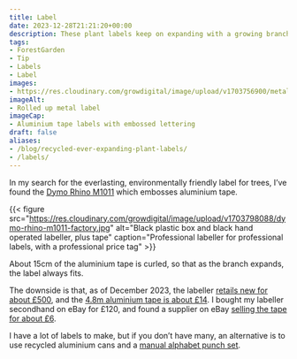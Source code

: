```yaml
---
title: Label
date: 2023-12-28T21:21:20+00:00
description: These plant labels keep on expanding with a growing branch
tags: 
- ForestGarden
- Tip
- Labels
- Label
images: 
- https://res.cloudinary.com/growdigital/image/upload/v1703756900/metal-aluminium-tree-label-231228.jpg
imageAlt: 
- Rolled up metal label
imageCap:
- Aluminium tape labels with embossed lettering
draft: false
aliases:
- /blog/recycled-ever-expanding-plant-labels/
- /labels/
---
```


In my search for the everlasting, environmentally friendly label for trees, I’ve found the [Dymo Rhino M1011](https://www.dymo.co.uk/label-makers-printers/embossing-label-makers/dymo-rhino-m1011/SP_1364227.html) which embosses aluminium tape.

{{< figure src="https://res.cloudinary.com/growdigital/image/upload/v1703798088/dymo-rhino-m1011-factory.jpg" alt="Black plastic box and black hand operated labeller, plus tape" caption="Professional labeller for professional labels, with a professional price tag" >}}

About 15cm of the aluminium tape is curled, so that as the branch expands, the label always fits.

The downside is that, as of December 2023, the labeller [retails new for about £500](https://www.amazon.co.uk/Dymo-S0720090-Rhino-M1011-Embossing/dp/B000MN95KQ/), and the [4.8m aluminium tape is about £14](https://www.amazon.co.uk/Dymo-Rhino-Embosser-Labels-Non-Adhesive/dp/B001R23RCI/). I bought my labeller secondhand on eBay for £120, and found a supplier on eBay [selling the tape for about £6](https://www.ebay.co.uk/itm/255682879301).

I have a lot of labels to make, but if you don’t have many, an alternative is to use recycled aluminium cans and a [manual alphabet punch set](https://www.etsy.com/uk/market/alphabet_punch_set).

